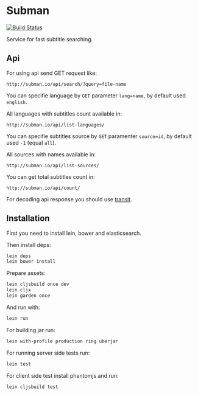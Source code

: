 # Subman
[![Build Status](https://travis-ci.org/nvbn/subman.svg?branch=master)](https://travis-ci.org/nvbn/subman)

Service for fast subtitle searching.

## Api

For using api send GET request like:

    http://subman.io/api/search/?query=file-name

You can specifie language by `GET` parameter `lang=name`, by default used `english`.

All languages with subtitles count available in:

    http://subman.io/api/list-languages/

You can specifie subtitles source by `GET` paramenter `source=id`, by default used `-1` (equal `all`).

All sources with names available in:

    http://subman.io/api/list-sources/

You can get total subtitles count in:

    http://subman.io/api/count/

For decoding api response you should use [transit](https://github.com/cognitect/transit-format).

Installation
------------

First you need to install lein, bower and elasticsearch.

Then install deps:

```bash
lein deps
lein bower install
```

Prepare assets:

```bash
lein cljsbuild once dev
lein cljx
lein garden once
```

And run with:

```bash
lein run
```

For building jar run:

```bash
lein with-profile production ring uberjar
```

For running server side tests run:

```bash
lein test
```

For client side test install phantomjs and run:

```bash
lein cljsbuild test
```
